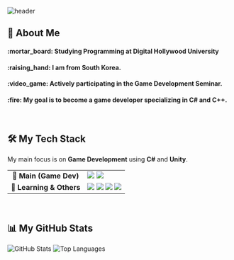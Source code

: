 <div>
  
  <!--Header-->
  ![header](https://capsule-render.vercel.app/api?type=waving&color=gradient&height=300&section=header&text=Good%20to%20see%20you%20%F0%9F%A4%97)
  
</div>

<div>
  <!--Body-->
  
  ## 👀 About Me
  <h4>:mortar_board: Studying Programming at Digital Hollywood University</h4>
  <h4>:raising_hand: I am from South Korea.</h4>
  <h4>:video_game: Actively participating in the Game Development Seminar.</h4>
  <h4>:fire: My goal is to become a game developer specializing in C# and C++.</h4>

  <br/>
  
  ## 🛠️ My Tech Stack
  <p>My main focus is on <b>Game Development</b> using <b>C#</b> and <b>Unity</b>.</p>
  
  <table>
    <tr>
      <td align="center"><b>🚀 Main (Game Dev)</b></td>
      <td>
        <img src="https://img.shields.io/badge/unity-000?style=flat-square&logo=unity&logoColor=white"/>
        <img src="https://img.shields.io/badge/c%23-239120?style=flat-square&logo=c%23&logoColor=white"/>
      </td>
    </tr>
    <tr>
      <td align="center"><b>🌱 Learning & Others</b></td>
      <td>
        <img src="https://img.shields.io/badge/c++-%2300599C.svg?style=flat-square&logo=c%2B%2B&logoColor=white"/>
        <img src="https://img.shields.io/badge/HTML5-E34F26?style=flat-square&logo=HTML5&logoColor=white"/>
        <img src="https://img.shields.io/badge/CSS3-1572B6?style=flat-square&logo=CSS3&logoColor=white"/>
        <img src="https://img.shields.io/badge/JavaScript-F7DF1E?style=flat-square&logo=JavaScript&logoColor=white"/>
      </td>
    </tr>
  </table>

  <br/>

  ## 📊 My GitHub Stats
  <p>
    <img src="https://github-readme-stats.vercel.app/api?username=tjwlsl00&show_icons=true&theme=dracula" alt="GitHub Stats" />
    <img src="https://github-readme-stats.vercel.app/api/top-langs/?username=tjwlsl00&layout=compact&theme=dracula" alt="Top Languages" />
  </p>
  <br/>
  
 

  
  
  

